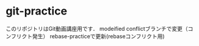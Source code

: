 # git-practice
このリポジトリはGit動画講座用です．
modeified
conflictブランチで変更（コンフリクト発生）
rebase-practiceで更新(rebaseコンフリクト用)

